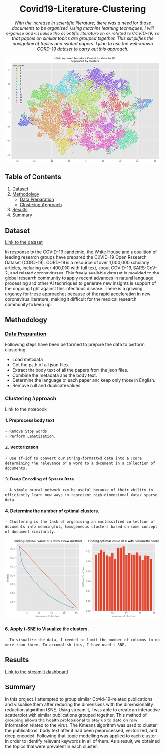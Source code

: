 <div align="center">
<h1> Covid19-Literature-Clustering </h1>

<i>With the increase in scientific literature, there was a need for those documents to be organised. Using machine learning techniques, I will organise and visualise the scientific literature on or related to COVID-19, so that papers on similar topics are grouped together. This simplifies the navigation of topics and related papers. I plan to use the well-known CORD-19 dataset to carry out this approach.</i></div>

<p align="center">
<img src="https://github.com/raofida75/Covid19-Literature-Clustering/blob/master/images/Clusters%20TSNE.png" width="1000"/>
</p>

## Table of Contents

1. [Dataset](#dataset)     
2. [Methodology](#methodology)  
	- [Data Preparation](#data-preparation) 
	- [Clustering Approach](#clustering-approach) 	
3. [Results](#results) 
4. [Summary](#summary)

## Dataset
[Link to the dataset](https://www.kaggle.com/datasets/allen-institute-for-ai/CORD-19-research-challenge)

In response to the COVID-19 pandemic, the White House and a coalition of leading research groups have prepared the COVID-19 Open Research Dataset (CORD-19). CORD-19 is a resource of over 1,000,000 scholarly articles, including over 400,000 with full text, about COVID-19, SARS-CoV-2, and related coronaviruses. This freely available dataset is provided to the global research community to apply recent advances in natural language processing and other AI techniques to generate new insights in support of the ongoing fight against this infectious disease. There is a growing urgency for these approaches because of the rapid acceleration in new coronavirus literature, making it difficult for the medical research community to keep up.

## Methodology 

### [Data Preparation](https://github.com/raofida75/Covid19-Literature-Clustering/blob/master/notebook/Data%20Preparation.ipynb)
Following steps have been performed to prepare the data to perform clustering.
- Load metadata
- Get the path of all json files.
- Extract the body text of all the papers from the json files.
- Combine the metadata and the body text.
- Determine the language of each paper and keep only those in English.
- Remove null and duplicate values

### Clustering Approach
[Link to the notebook](https://nbviewer.org/github/raofida75/Covid19-Literature-Clustering/blob/master/notebooks/Covid19%20Literature%20Clustering.ipynb)
#### 1. Preprocess body text
	- Remove Stop words
	- Perform Lematization. 

#### 2. Vectorization
	- Use Tf-idf to convert our string-formatted data into a score determining the relevance of a word to a document in a collection of documents.

#### 3. Deep Encoding of Sparse Data
	- A simple neural network can be useful because of their ability to efficiently learn new ways to represent high-dimensional data/ sparse data.

#### 4. Determine the number of optimal clusters.
	- Clustering is the task of organising an unclassified collection of documents into meaningful, homogeneous clusters based on some concept of document similarity. 
<p align="center">
<img src="https://github.com/raofida75/Covid19-Literature-Clustering/blob/master/images/Silhoutte%20score.png" width="750"/>
</p>

#### 6. Apply t-SNE to Visualize the clusters.
	- To visualise the data, I needed to limit the number of columns to no more than three. To accomplish this, I have used t-SNE.


## Results 

[Link to the streamlit dashboard](https://share.streamlit.io/raofida75/covid19-literature-clustering/dashboard.py)


## Summary
In this project, I attempted to group similar Covid-19-related publications and visualise them after reducing the dimensions with the dimensionality reduction algorithm tSNE. Using streamlit, I was able to create an interactive scatterplot with similar publications grouped together. This method of grouping allows the health professional to stay up to date on new information related to the virus. The Kmeans algorithm was used to cluster the publications' body text after it had been preprocessed, vectorized, and deep encoded. Following that, topic modelling was applied to each cluster in order to identify relevant keywords in all of them. As a result, we obtained the topics that were prevalent in each cluster.
